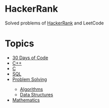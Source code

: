 # HackerRank
Solved problems of <a href="https://www.hackerrank.com">HackerRank</a> and LeetCode

# Topics
<ul>
  <li><a href="https://github.com/MusfiqDehan/HackerRank/tree/master/30%20Days%20of%20Code">30 Days of Code</a></li>
  <li><a href="https://github.com/MusfiqDehan/HackerRank/tree/master/C%2B%2B">C++</a></li>
  <li><a href="https://github.com/MusfiqDehan/HackerRank/tree/master/C">C</a></li>
  <li><a href="https://github.com/MusfiqDehan/HackerRank/tree/master/SQL">SQL</a></li>
  <li><a href="https://github.com/MusfiqDehan/HackerRank/tree/master/Problem%20Solving">Problem Solving</a></li>
    <ul>
      <li><a href="https://github.com/MusfiqDehan/HackerRank/tree/master/Problem%20Solving/Algorithms">Algorithms</a></li>
      <li><a href="https://github.com/MusfiqDehan/HackerRank/tree/master/Problem%20Solving/Data%20Structures">Data Structures</a></li>
    </ul>
  <li><a href="https://github.com/MusfiqDehan/HackerRank/tree/master/Mathematics">Mathematics</a></li>
</ul>

